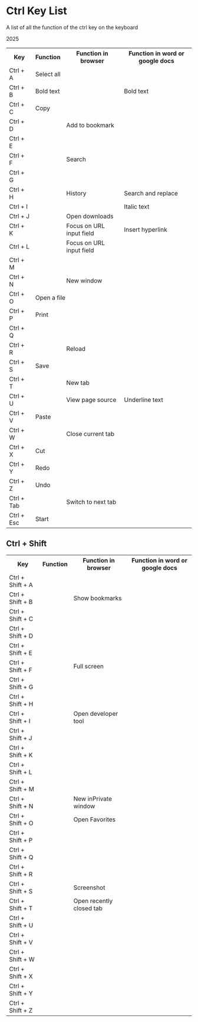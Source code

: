 <h1>Ctrl Key List</h1>
<p>A list of all the function of the ctrl key on the keyboard</p>
<p>2025</p>


<table>
    <tr>
        <th>Key</th>
        <th>Function</th>
        <th>Function in browser</th>
        <th>Function in word or google docs</th>
    </tr>
    <tr>
        <td> Ctrl + A </td>
        <td colspan="3">Select all</td>
    </tr>
    <tr>
        <td> Ctrl + B </td>
        <td>Bold text</td>
        <td></td>
        <td>Bold text</td>
    </tr>
    <tr>
        <td> Ctrl + C </td>
        <td colspan="3">Copy</td>
    </tr>
    <tr>
        <td> Ctrl + D </td>
        <td></td>
        <td>Add to bookmark</td>
        <td></td>
    </tr>
    <tr>
        <td> Ctrl + E </td>
        <td></td>
        <td></td>
        <td></td>
    </tr>
    <tr>
        <td> Ctrl + F </td>
        <td></td>
        <td>Search</td>
        <td></td>
    </tr>
    <tr>
        <td> Ctrl + G </td>
        <td></td>
        <td></td>
        <td></td>
    </tr>
    <tr>
        <td> Ctrl + H </td>
        <td></td>
        <td>History</td>
        <td>Search and replace</td>
    </tr>
    <tr>
        <td> Ctrl + I </td>
        <td></td>
        <td></td>
        <td>Italic text</td>
    </tr>
    <tr>
        <td> Ctrl + J </td>
        <td></td>
        <td>Open downloads</td>
        <td></td>
    </tr>
    <tr>
        <td> Ctrl + K </td>
        <td></td>
        <td>Focus on URL input field</td>
        <td>Insert hyperlink</td>
    </tr>
    <tr>
        <td> Ctrl + L </td>
        <td></td>
        <td>Focus on URL input field</td>
        <td></td>
    </tr>
    <tr>
        <td> Ctrl + M </td>
        <td></td>
        <td></td>
        <td></td>
    </tr>
    <tr>
        <td> Ctrl + N </td>
        <td></td>
        <td>New window</td>
        <td></td>
    </tr>
    <tr>
        <td> Ctrl + O </td>
        <td  colspan="3">Open a file</td>
    </tr>
    <tr>
        <td> Ctrl + P </td>
        <td colspan="3">Print</td>
    </tr>
    <tr>
        <td> Ctrl + Q </td>
        <td></td>
        <td></td>
        <td></td>
    </tr>
    <tr>
        <td> Ctrl + R </td>
        <td></td>
        <td>Reload</td>
        <td></td>
    </tr>
    <tr>
        <td> Ctrl + S </td>
        <td colspan="3">Save</td>
    </tr>
    <tr>
        <td> Ctrl + T </td>
        <td></td>
        <td>New tab</td>
        <td></td>
    </tr>
    <tr>
        <td> Ctrl + U </td>
        <td></td>
        <td>View page source</td>
        <td>Underline text</td>
    </tr>
    <tr>
        <td> Ctrl + V </td>
        <td colspan="3">Paste</td>
    </tr>
    <tr>
        <td> Ctrl + W </td>
        <td></td>
        <td>Close current tab</td>
        <td></td>
    </tr>
    <tr>
        <td> Ctrl + X </td>
        <td colspan="3">Cut</td>
    </tr>
    <tr>
        <td> Ctrl + Y </td>
        <td colspan="3">Redo</td>
    </tr>
    <tr>
        <td> Ctrl + Z </td>
        <td colspan="3">Undo</td>
    </tr>
     <tr>
        <td> Ctrl + Tab </td>
        <td></td>
        <td>Switch to next tab</td>
        <td></td>
    </tr>
    <tr>
        <td> Ctrl + Esc </td>
        <td colspan="3">Start</td>
    </tr>
</table>

<h2>Ctrl + Shift</h2>
<table>
     <tr>
        <th>Key</th>
        <th>Function</th>
        <th>Function in browser</th>
        <th>Function in word or google docs</th>
    </tr>
    <tr>
        <td> Ctrl + Shift + A </td>
        <td></td>
        <td></td>
        <td></td>
    </tr>
    <tr>
        <td> Ctrl + Shift + B </td>
        <td></td>
        <td>Show bookmarks</td>
        <td></td>
    </tr>
    <tr>
        <td> Ctrl + Shift + C </td>
        <td></td>
        <td></td>
        <td></td>
    </tr>
    <tr>
        <td> Ctrl + Shift + D </td>
        <td></td>
        <td></td>
        <td></td>
    </tr>
    <tr>
        <td> Ctrl + Shift + E </td>
        <td></td>
        <td></td>
        <td></td>
    </tr>
    <tr>
        <td> Ctrl + Shift + F </td>
        <td></td>
        <td>Full screen</td>
        <td></td>
    </tr>
    <tr>
        <td> Ctrl + Shift + G </td>
        <td></td>
        <td></td>
        <td></td>
    </tr>
    <tr>
        <td> Ctrl + Shift + H </td>
        <td></td>
        <td></td>
        <td></td>
    </tr>
    <tr>
        <td> Ctrl + Shift + I </td>
        <td></td>
        <td>Open developer tool</td>
        <td></td>
    </tr>
    <tr>
        <td> Ctrl + Shift + J </td>
        <td></td>
        <td></td>
        <td></td>
    </tr>
    <tr>
        <td> Ctrl + Shift + K </td>
        <td></td>
        <td></td>
        <td></td>
    </tr>
    <tr>
        <td> Ctrl + Shift + L </td>
        <td></td>
        <td></td>
        <td></td>
    </tr>
    <tr>
        <td> Ctrl + Shift + M </td>
        <td></td>
        <td></td>
        <td></td>
    </tr>
    <tr>
        <td> Ctrl + Shift + N </td>
        <td></td>
        <td>New inPrivate window</td>
        <td></td>
    </tr>
    <tr>
        <td> Ctrl + Shift + O </td>
        <td></td>
        <td>Open Favorites</td>
        <td></td>
    </tr>
    <tr>
        <td> Ctrl + Shift + P </td>
        <td></td>
        <td></td>
        <td></td>
    </tr>
    <tr>
        <td> Ctrl + Shift + Q </td>
        <td></td>
        <td></td>
        <td></td>
    </tr>
    <tr>
        <td> Ctrl + Shift + R </td>
        <td></td>
        <td></td>
        <td></td>
    </tr>
    <tr>
        <td> Ctrl + Shift + S </td>
        <td></td>
        <td>Screenshot</td>
        <td></td>
    </tr>
    <tr>
        <td> Ctrl + Shift + T </td>
        <td></td>
        <td>Open recently closed tab</td>
        <td></td>
    </tr>
    <tr>
        <td> Ctrl + Shift + U </td>
        <td></td>
        <td></td>
        <td></td>
    </tr>
    <tr>
        <td> Ctrl + Shift + V </td>
        <td></td>
        <td></td>
        <td></td>
    </tr>
    <tr>
        <td> Ctrl + Shift + W </td>
        <td></td>
        <td></td>
        <td></td>
    </tr>
    <tr>
        <td> Ctrl + Shift + X </td>
        <td></td>
        <td></td>
        <td></td>
    </tr>
    <tr>
        <td> Ctrl + Shift + Y </td>
        <td></td>
        <td></td>
        <td></td>
    </tr>
    <tr>
        <td> Ctrl + Shift + Z </td>
        <td></td>
        <td></td>
        <td></td>
    </tr>
</table>
